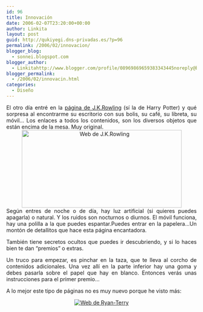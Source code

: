 ```yaml
---
id: 96
title: Innovación
date: 2006-02-07T23:20:00+00:00
author: Linkita
layout: post
guid: http://qukiyegi.dns-privadas.es/?p=96
permalink: /2006/02/innovacion/
blogger_blog:
  - sonnei.blogspot.com
blogger_author:
  - Linkitahttp://www.blogger.com/profile/08969869659383343445noreply@blogger.com
blogger_permalink:
  - /2006/02/innovacin.html
categories:
  - Diseño
---
```

<div style="text-align: justify;">
  El otro día entré en la <a href="http://www.jkrowling.com/">página de J.K.Rowling</a> (sí la de Harry Potter) y qué sorpresa al encontrarme su escritorio con sus bolis, su café, su libreta, su móvil&#8230; Los enlaces a todos los contenidos, son los diversos objetos que están encima de la mesa. Muy original.
</div>

<center>
  <a href="http://www.jkrowling.com/"><img style="width: 423px; height: 206px;" src="http://i7.photobucket.com/albums/y261/linkitab/jkrouling.jpg" alt="Web de J.K.Rowling" border="0" /></a>
</center>

<div style="text-align: justify;">
  Según entres de noche o de día, hay luz artificial (si quieres puedes apagarla) o natural. Y los ruidos son nocturnos o diurnos. El móvil funciona, hay una polilla a la que puedes espantar.Puedes entrar en la papelera&#8230;Un montón de detallitos que hace esta página encantadora.</p> 
  
  <p>
    También tiene secretos ocultos que puedes ir descubriendo, y si lo haces bien te dan &#8220;premios&#8221; o extras.
  </p>
  
  <p>
    Un truco para empezar, es pinchar en la taza, que te lleva al corcho de contenidos adicionales. Una vez allí en la parte inferior hay una goma y debes pasarla sobre el papel que hay en blanco. Entonces verás unas instrucciones para el primer premio&#8230;
  </p>
  
  <p>
    A lo mejor este tipo de páginas no es muy nuevo porque he visto más:
  </p>
  
  <p>
    <center>
      <a href="http://www.ry-guy.com/"><img src="http://i7.photobucket.com/albums/y261/linkitab/ryanterry.jpg" alt="Web de Ryan-Terry" border="0" /></a>
    </center></div>